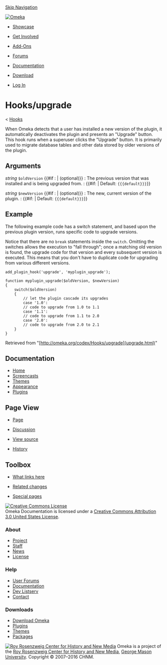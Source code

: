<div id="wrap">

[Skip Navigation](upgrade.html#content)
<div id="header">

<div class="padding">

<span
id="logo">[![Omeka](http://omeka.org/ui/i/logo-horizontal-288px.gif)](../../index.html)</span>
<div id="search-form">

</div>

-   <div id="nav-showcase">

    </div>

    [Showcase](../../showcase.1.html)
-   <div id="nav-involved">

    </div>

    [Get Involved](../../index.html%3Fp=124.html)
-   <div id="nav-addons">

    </div>

    [Add-Ons](../../add-ons.1.html)
-   <div id="nav-forums">

    </div>

    [Forums](../../forums/topic/mysqli-stmt.bind-result.html)
-   <div id="nav-documentation">

    </div>

    [Documentation](http://omeka.org/codex/)
-   <div id="nav-download">

    </div>

    [Download](../../download.1.html)

</div>

</div>

<div id="content">

<div class="padding">

<div id="user-meta">

-   <div id="pt-login">

    </div>

    [Log
    In](http://omeka.org/c/index.php?title=Special:UserLogin&returnto=Hooks/upgrade)

</div>

Hooks/upgrade
=============

<div id="contentSub">

<span class="subpages">&lt; [Hooks](../Hooks.html "Hooks")</span>

</div>

<div id="primary">

When Omeka detects that a user has installed a new version of the
plugin, it automatically deactivates the plugin and presents an
"Upgrade" button. This hook runs when a superuser clicks the "Upgrade"
button. It is primarily used to migrate database tables and other data
stored by older versions of the plugin.

<span id="Arguments" class="mw-headline"> Arguments </span>
-----------------------------------------------------------

 *string* `$oldVersion` {{\#if
:   | (optional)}}
:   The previous version that was installed and is being upgraded from.
:   {{\#if: | Default: `{{{default}}}`}}

 *string* `$newVersion` {{\#if
:   | (optional)}}
:   The new, current version of the plugin.
:   {{\#if: | Default: `{{{default}}}`}}

<span id="Example" class="mw-headline"> Example </span>
-------------------------------------------------------

The following example code has a switch statement, and based upon the
previous plugin version, runs specific code to upgrade versions.

Notice that there are no `break` statements inside the `switch`.
Omitting the switches allows the execution to "fall through"; once a
matching old version is found, the upgrade code for that version and
every subsequent version is executed. This means that you don't have to
duplicate code for upgrading from various different versions.

<div class="mw-geshi mw-content-ltr" dir="ltr">

<div class="php source-php">

``` {.de1}
add_plugin_hook('upgrade', 'myplugin_upgrade');
 
function myplugin_upgrade($oldVersion, $newVersion)
{
    switch($oldVersion)
    {
        // let the plugin cascade its upgrades
        case '1.0':
        // code to upgrade from 1.0 to 1.1
        case '1.1':
        // code to upgrade from 1.1 to 2.0
        case '2.0':
        // code to upgrade from 2.0 to 2.1
    }
}
```

</div>

</div>

<div class="printfooter">

Retrieved from "[http://omeka.org/codex/Hooks/upgrade](upgrade.html)"

</div>

<div id="catlinks" class="catlinks catlinks-allhidden">

</div>

</div>

<div id="secondary">

<div class="portlet">

Documentation
-------------

-   [Home](http://omeka.org/codex/)
-   [Screencasts](http://omeka.org/codex/Screencasts)
-   [Themes](http://omeka.org/codex/Managing_Themes_2.0)
-   [Appearance](http://omeka.org/codex/Managing_Appearance_2.0)
-   [Plugins](http://omeka.org/codex/Plugins2.0)

</div>

<div class="portlet">

Page View
---------

-   <div id="nav-page">

    </div>

    [Page](upgrade.html)
-   <div id="nav-discussion">

    </div>

    [Discussion](http://omeka.org/c/index.php?title=Talk:Hooks/upgrade&action=edit&redlink=1)
-   <div id="nav-view_source">

    </div>

    [View
    source](http://omeka.org/c/index.php?title=Hooks/upgrade&action=edit)
-   <div id="nav-history">

    </div>

    [History](http://omeka.org/c/index.php?title=Hooks/upgrade&action=history)

</div>

<div id="wiki-toolbox" class="portlet">

Toolbox
-------

-   <div id="t-whatlinkshere">

    </div>

    [What links here](../Special:WhatLinksHere/Hooks/upgrade.html)
-   <div id="t-recentchangeslinked">

    </div>

    [Related changes](../Special:RecentChangesLinked/Hooks/upgrade.html)
-   <div id="t-specialpages">

    </div>

    [Special pages](http://omeka.org/codex/Special:SpecialPages)

</div>

[![Creative Commons
License](https://i.creativecommons.org/l/by/3.0/us/88x31.png)](http://creativecommons.org/licenses/by/3.0/us/)\
Omeka Documentation is licensed under a [Creative Commons Attribution
3.0 United States
License](http://creativecommons.org/licenses/by/3.0/us/).

</div>

</div>

</div>

<div id="footer">

<div class="padding">

<div id="sitemap">

<div class="section">

### About

-   [Project](../../index.html%3Fp=2.html)
-   [Staff](../../index.html%3Fp=3.html)
-   [News](../../blog.1.html)
-   [License](http://www.gnu.org/copyleft/gpl.html)

</div>

<div class="section">

### Help

-   [User Forums](../../forums/topic/mysqli-stmt.bind-result.html)
-   [Documentation](http://omeka.org/codex/)
-   [Dev Listserv](http://groups.google.com/group/omeka-dev)
-   [Contact](http://omeka.org/contact/)

</div>

<div class="section">

### Downloads

-   [Download Omeka](../../download.1.html)
-   [Plugins](../../plugins.html)
-   [Themes](../../download/themes/index.html)
-   [Packages](../../index.html%3Fp=222.html)

</div>

</div>

<div id="chnm-meta">

<span id="chnm-logo">[![Roy Rosenzweig Center for History and New
Media](http://omeka.org/ui/i/rrchnm-logo-regular.gif)](http://chnm.gmu.edu)</span>
Omeka is a project of the [Roy Rosenzweig Center for History and New
Media](http://chnm.gmu.edu), [George Mason
University](http://www.gmu.edu). Copyright © 2007–2016 CHNM.

</div>

</div>

</div>

</div>
